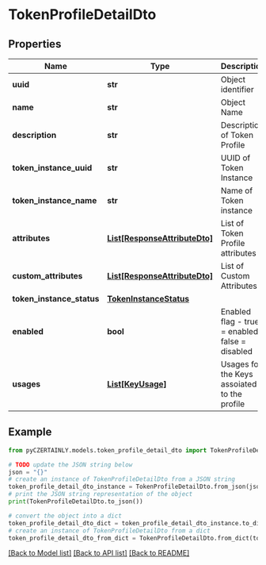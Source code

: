 # TokenProfileDetailDto


## Properties

Name | Type | Description | Notes
------------ | ------------- | ------------- | -------------
**uuid** | **str** | Object identifier | 
**name** | **str** | Object Name | 
**description** | **str** | Description of Token Profile | [optional] 
**token_instance_uuid** | **str** | UUID of Token Instance | 
**token_instance_name** | **str** | Name of Token instance | 
**attributes** | [**List[ResponseAttributeDto]**](ResponseAttributeDto.md) | List of Token Profile attributes | 
**custom_attributes** | [**List[ResponseAttributeDto]**](ResponseAttributeDto.md) | List of Custom Attributes | [optional] 
**token_instance_status** | [**TokenInstanceStatus**](TokenInstanceStatus.md) |  | 
**enabled** | **bool** | Enabled flag - true &#x3D; enabled; false &#x3D; disabled | 
**usages** | [**List[KeyUsage]**](KeyUsage.md) | Usages for the Keys assoiated to the profile | 

## Example

```python
from pyCZERTAINLY.models.token_profile_detail_dto import TokenProfileDetailDto

# TODO update the JSON string below
json = "{}"
# create an instance of TokenProfileDetailDto from a JSON string
token_profile_detail_dto_instance = TokenProfileDetailDto.from_json(json)
# print the JSON string representation of the object
print(TokenProfileDetailDto.to_json())

# convert the object into a dict
token_profile_detail_dto_dict = token_profile_detail_dto_instance.to_dict()
# create an instance of TokenProfileDetailDto from a dict
token_profile_detail_dto_from_dict = TokenProfileDetailDto.from_dict(token_profile_detail_dto_dict)
```
[[Back to Model list]](../README.md#documentation-for-models) [[Back to API list]](../README.md#documentation-for-api-endpoints) [[Back to README]](../README.md)


